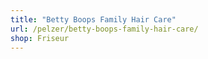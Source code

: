 ```yaml
---
title: "Betty Boops Family Hair Care"
url: /pelzer/betty-boops-family-hair-care/
shop: Friseur
---
```

